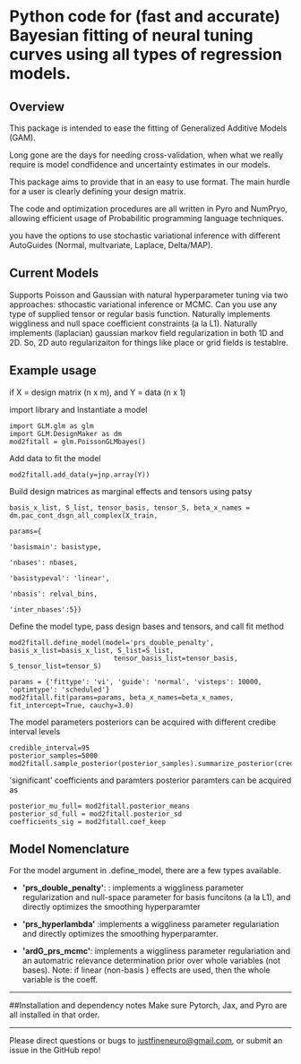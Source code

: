 # Python code for (fast and accurate) Bayesian fitting of neural tuning curves using all types of regression models. 

## Overview
This package is intended to ease the fitting of Generalized Additive Models (GAM).


Long gone are the days for needing cross-validation, when what we really require is model condfidence and uncertainty estimates in our models. 


This package aims to provide that in an easy to use format. The main hurdle for a user is clearly defining your design matrix.


The code and optimization procedures are all written in Pyro and NumPryo, allowing efficient usage of Probabilitic programming language techniques. 


you have the options to use stochastic variational inference with different AutoGuides (Normal, multvariate, Laplace, Delta/MAP).

## Current Models

Supports Poisson and Gaussian with natural hyperparameter tuning via two approaches: sthocastic variational inference or MCMC.
Can you use any type of supplied tensor or regular basis function. 
Naturally implements wiggliness and null space coefficient constraints (a la L1).
Naturally implements (laplacian) gaussian markov field regularization in both 1D and 2D. So, 2D auto regularizaiton for things like place or grid fields is testablre.

## Example usage
if X = design matrix (n x m), and Y = data (n x 1)

import library and Instantiate a model


```{bash}
import GLM.glm as glm
import GLM.DesignMaker as dm
mod2fitall = glm.PoissonGLMbayes()
```

Add data to fit the model
```{bash}
mod2fitall.add_data(y=jnp.array(Y))
```

Build design matrices as marginal effects and tensors using patsy
```{bash}
basis_x_list, S_list, tensor_basis, tensor_S, beta_x_names = dm.pac_cont_dsgn_all_complex(X_train,
                                                                                          params={
                                                                                              'basismain': basistype,
                                                                                              'nbases': nbases,
                                                                                              'basistypeval': 'linear',
                                                                                              'nbasis': relval_bins,
                                                                                          'inter_nbases':5})
```

Define the model type, pass design bases and tensors, and call fit method
```{bash}
mod2fitall.define_model(model='prs_double_penalty', basis_x_list=basis_x_list, S_list=S_list,
                          tensor_basis_list=tensor_basis, S_tensor_list=tensor_S)

params = {'fittype': 'vi', 'guide': 'normal', 'visteps': 10000, 'optimtype': 'scheduled'}
mod2fitall.fit(params=params, beta_x_names=beta_x_names, fit_intercept=True, cauchy=3.0)
```

The model parameters posteriors can be acquired with different credibe interval levels
```{bash}
credible_interval=95
posterior_samples=5000
mod2fitall.sample_posterior(posterior_samples).summarize_posterior(credible_interval).coeff_relevance()
```

'significant' coefficients and paramters posterior paramters can be acquired as
```{bash}
posterior_mu_full= mod2fitall.posterior_means
posterior_sd_full = mod2fitall.posterior_sd
coefficients_sig = mod2fitall.coef_keep
```

## Model Nomenclature
For the model argument in .define_model, there are a few types available.


- **'prs_double_penalty'**: : implements a wiggliness parameter regularization and null-space parameter for basis funcitons (a la L1), and directly optimizes the smoothing hyperparamter

- **'prs_hyperlambda'** :implements a wiggliness parameter regulariation and directly optimizes the smoothing hyperparamter.

- **'ardG_prs_mcmc'**: implements a wiggliness parameter regulariation and an automatric relevance determination prior over whole variables (not bases). Note: if linear (non-basis ) effects are used, then the whole variable is the coeff. 

---
##Installation and dependency notes
Make sure Pytorch, Jax, and Pyro are all installed in that order.

---

Please direct questions or bugs to justfineneuro@gmail.com, or submit an issue in the GitHub repo!